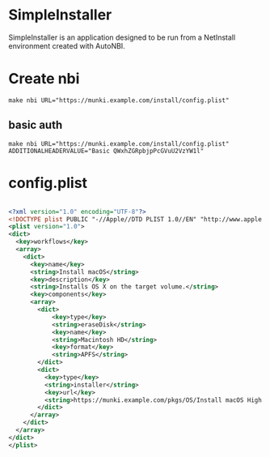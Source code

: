 # SimpleInstaller

SimpleInstaller is an application designed to be run from a NetInstall environment created with AutoNBI.  
  



# Create nbi
```code
make nbi URL="https://munki.example.com/install/config.plist"
```

## basic auth
```code
make nbi URL="https://munki.example.com/install/config.plist" ADDITIONALHEADERVALUE="Basic QWxhZGRpbjpPcGVuU2VzYW1l"
```

# config.plist

```xml

<?xml version="1.0" encoding="UTF-8"?>
<!DOCTYPE plist PUBLIC "-//Apple//DTD PLIST 1.0//EN" "http://www.apple.com/DTDs/PropertyList-1.0.dtd">
<plist version="1.0">
<dict>
  <key>workflows</key>
  <array>
    <dict>
      <key>name</key>
      <string>Install macOS</string>
      <key>description</key>
      <string>Installs OS X on the target volume.</string>
      <key>components</key>
      <array>
        <dict>
            <key>type</key>
            <string>eraseDisk</string>
            <key>name</key>
            <string>Macintosh HD</string>
            <key>format</key>
            <string>APFS</string>
        </dict>
        <dict>
          <key>type</key>
          <string>installer</string>
          <key>url</key>
          <string>https://munki.example.com/pkgs/OS/Install macOS High Sierra Beta-10.13.dmg</string>
        </dict>
      </array>
    </dict>
  </array>
</dict>
</plist>

```
